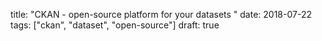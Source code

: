 title: "CKAN - open-source platform for your datasets "
date: 2018-07-22
tags: ["ckan", "dataset", "open-source"]
draft: true
